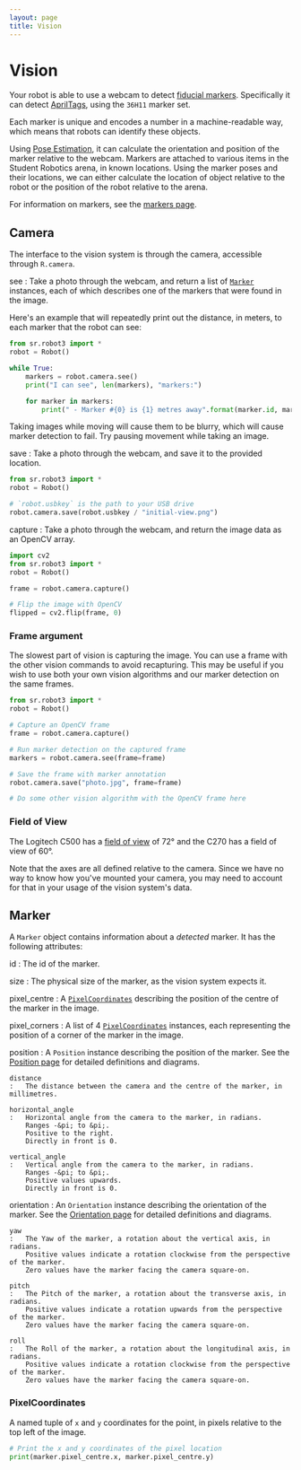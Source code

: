 ```yaml
---
layout: page
title: Vision
---
```


# Vision

Your robot is able to use a webcam to detect [fiducial markers](https://en.wikipedia.org/wiki/Fiducial_marker).
Specifically it can detect [AprilTags](https://april.eecs.umich.edu/software/apriltag), using the `36H11` marker set.

Each marker is unique and encodes a number in a machine-readable way, which means that robots can identify these objects.

Using [Pose Estimation](https://en.wikipedia.org/wiki/3D_pose_estimation), it can calculate the orientation and position of the marker relative to the webcam.
Markers are attached to various items in the Student Robotics arena, in known locations.
Using the marker poses and their locations, we can either calculate the location of object relative to the robot or the position of the robot relative to the arena.

For information on markers, see the [markers page](./markers).


## Camera

The interface to the vision system is through the camera, accessible through `R.camera`.

see
:   Take a photo through the webcam, and return a list of [`Marker`](#marker) instances, each of which describes one of the markers that were found in the image.

Here's an example that will repeatedly print out the distance, in meters, to each marker that the robot can see:

~~~~~ python
from sr.robot3 import *
robot = Robot()

while True:
    markers = robot.camera.see()
    print("I can see", len(markers), "markers:")

    for marker in markers:
        print(" - Marker #{0} is {1} metres away".format(marker.id, marker.distance / 1000))
~~~~~

<div class="info">
Taking images while moving will cause them to be blurry, which will cause marker detection to fail.
Try pausing movement while taking an image.
</div>

save
:   Take a photo through the webcam, and save it to the provided location.

~~~~~ python
from sr.robot3 import *
robot = Robot()

# `robot.usbkey` is the path to your USB drive
robot.camera.save(robot.usbkey / "initial-view.png")
~~~~~

capture
:   Take a photo through the webcam, and return the image data as an OpenCV array.

~~~~~ python
import cv2
from sr.robot3 import *
robot = Robot()

frame = robot.camera.capture()

# Flip the image with OpenCV
flipped = cv2.flip(frame, 0)
~~~~~


### Frame argument

The slowest part of vision is capturing the image.
You can use a frame with the other vision commands to avoid recapturing.
This may be useful if you wish to use both your own vision algorithms and our marker detection on the same frames.

~~~~~ python
from sr.robot3 import *
robot = Robot()

# Capture an OpenCV frame
frame = robot.camera.capture()

# Run marker detection on the captured frame
markers = robot.camera.see(frame=frame)

# Save the frame with marker annotation
robot.camera.save("photo.jpg", frame=frame)

# Do some other vision algorithm with the OpenCV frame here
~~~~~


### Field of View

The Logitech C500 has a [field of view][fov] of 72&deg; and the C270 has a field of view of 60&deg;.

[fov]: https://en.wikipedia.org/wiki/Field_of_view

<div class="info">
Note that the axes are all defined relative to the camera.
Since we have no way to know how you've mounted your camera, you may need to account for that in your usage of the vision system's data.
</div>


## Marker

A `Marker` object contains information about a *detected* marker.
It has the following attributes:

id
:   The id of the marker.

size
:   The physical size of the marker, as the vision system expects it.

pixel_centre
:   A [`PixelCoordinates`](#pixelcoordinates) describing the position of the centre of the marker in the image.

pixel_corners
:   A list of 4 [`PixelCoordinates`](#pixelcoordinates) instances, each representing the position of a corner of the marker in the image.

position
:   A `Position` instance describing the position of the marker.
    See the [Position page](./position) for detailed definitions and diagrams.

    distance
    :   The distance between the camera and the centre of the marker, in millimetres.

    horizontal_angle
    :   Horizontal angle from the camera to the marker, in radians.
        Ranges -&pi; to &pi;.
        Positive to the right.
        Directly in front is 0.

    vertical_angle
    :   Vertical angle from the camera to the marker, in radians.
        Ranges -&pi; to &pi;.
        Positive values upwards.
        Directly in front is 0.

orientation
:   An `Orientation` instance describing the orientation of the marker.
    See the [Orientation page](./orientation) for detailed definitions and diagrams.

    yaw
    :   The Yaw of the marker, a rotation about the vertical axis, in radians.
        Positive values indicate a rotation clockwise from the perspective of the marker.
        Zero values have the marker facing the camera square-on.

    pitch
    :   The Pitch of the marker, a rotation about the transverse axis, in radians.
        Positive values indicate a rotation upwards from the perspective of the marker.
        Zero values have the marker facing the camera square-on.

    roll
    :   The Roll of the marker, a rotation about the longitudinal axis, in radians.
        Positive values indicate a rotation clockwise from the perspective of the marker.
        Zero values have the marker facing the camera square-on.


### PixelCoordinates

A named tuple of `x` and `y` coordinates for the point, in pixels relative to the top left of the image.

~~~~~ python
# Print the x and y coordinates of the pixel location
print(marker.pixel_centre.x, marker.pixel_centre.y)
~~~~~
